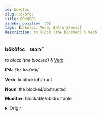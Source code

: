 ```yaml
---
id: bôkôfoc
slug: bôkôfoc
title: BÔKÔFOC
sidebar_position: 562
tags: [bôkôfoc, Verb, Balto-Slavic]
description: to block (the blocked) § Verb
---
```


### bôkôfoc&emsp;<span kind="abugida">ʋıɔıɤ̄</span>

*to block (the blocked)* **§** [Verb](../../tags/Verb)

**IPA**: /ˈbo.ko.fɑt͡ɕ/

**Verb**: to block/obstruct

**Noun**: the blocked/obstructed

**Modifier**: blockable/obstructable

<details>
    <summary>Origin</summary>
    Polish blokować /blɔˈkɔ.vat͡ɕ/<br/>
    <em>Balto-Slavic Language Family</em>
</details>